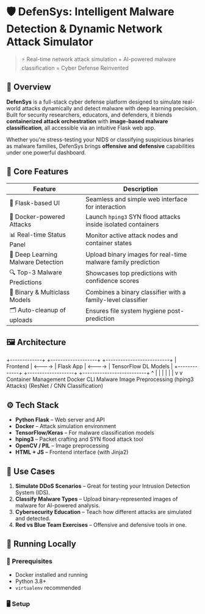 # 🛡️ DefenSys: Intelligent Malware Detection & Dynamic Network Attack Simulator

> ⚡ Real-time network attack simulation + AI-powered malware classification = Cyber Defense Reinvented

## 🚀 Overview

**DefenSys** is a full-stack cyber defense platform designed to simulate real-world attacks dynamically and detect malware with deep learning precision. Built for security researchers, educators, and defenders, it blends **containerized attack orchestration** with **image-based malware classification**, all accessible via an intuitive Flask web app.

Whether you're stress-testing your NIDS or classifying suspicious binaries as malware families, DefenSys brings **offensive and defensive** capabilities under one powerful dashboard.

## 🧠 Core Features

| Feature                      | Description |
|-----------------------------|-------------|
| 🐍 Flask-based UI           | Seamless and simple web interface for interaction |
| 🐳 Docker-powered Attacks   | Launch `hping3` SYN flood attacks inside isolated containers |
| 📊 Real-time Status Panel   | Monitor active attack nodes and container states |
| 🧠 Deep Learning Malware Detection | Upload binary images for real-time malware family prediction |
| 🔍 Top-3 Malware Predictions | Showcases top predictions with confidence scores |
| 🔐 Binary & Multiclass Models | Combines a binary classifier with a family-level classifier |
| 🗂️ Auto-cleanup of uploads  | Ensures file system hygiene post-prediction |

## 🖼️ Architecture

+-------------+ +-------------------+ +--------------------------+
| Frontend | <----> | Flask App | <----> | TensorFlow DL Models |
+-------------+ +-------------------+ +--------------------------+
        ^             |                     |
        |             |                     |
        |             v                     v
Container Management    Docker CLI        Malware Image Preprocessing
(hping3 Attacks)       (ResNet / CNN Classification)

## ⚙️ Tech Stack

* **Python Flask** – Web server and API
* **Docker** – Attack simulation environment
* **TensorFlow/Keras** – For malware classification models
* **hping3** – Packet crafting and SYN flood attack tool
* **OpenCV / PIL** – Image preprocessing
* **HTML + JS** – Frontend interface (with Jinja2)

## 🔬 Use Cases

1. **Simulate DDoS Scenarios** – Great for testing your Intrusion Detection System (IDS).
2. **Classify Malware Types** – Upload binary-represented images of malware for AI-powered analysis.
3. **Cybersecurity Education** – Teach how different attacks are simulated and detected.
4. **Red vs Blue Team Exercises** – Offensive and defensive tools in one.

## 🧪 Running Locally

### 🔧 Prerequisites

* Docker installed and running
* Python 3.8+
* `virtualenv` recommended

### 🖥️ Setup
